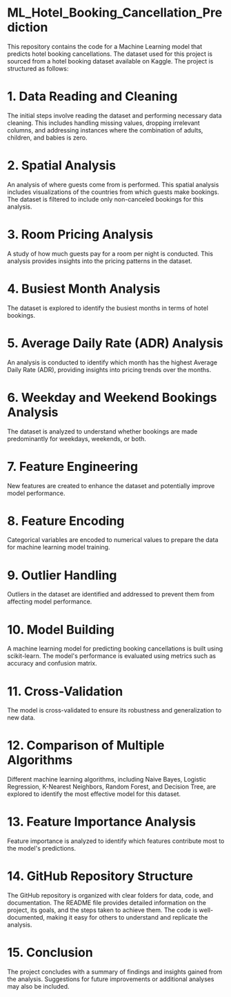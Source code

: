 # ML_Hotel_Booking_Cancellation_Prediction
This repository contains the code for a Machine Learning model that predicts hotel booking cancellations. The dataset used for this project is sourced from a hotel booking dataset available on Kaggle. The project is structured as follows:

# 1. Data Reading and Cleaning
The initial steps involve reading the dataset and performing necessary data cleaning. This includes handling missing values, dropping irrelevant columns, and addressing instances where the combination of adults, children, and babies is zero.

# 2. Spatial Analysis
An analysis of where guests come from is performed. This spatial analysis includes visualizations of the countries from which guests make bookings. The dataset is filtered to include only non-canceled bookings for this analysis.

# 3. Room Pricing Analysis
A study of how much guests pay for a room per night is conducted. This analysis provides insights into the pricing patterns in the dataset.

# 4. Busiest Month Analysis
The dataset is explored to identify the busiest months in terms of hotel bookings.

# 5. Average Daily Rate (ADR) Analysis
An analysis is conducted to identify which month has the highest Average Daily Rate (ADR), providing insights into pricing trends over the months.

# 6. Weekday and Weekend Bookings Analysis
The dataset is analyzed to understand whether bookings are made predominantly for weekdays, weekends, or both.

# 7. Feature Engineering
New features are created to enhance the dataset and potentially improve model performance.

# 8. Feature Encoding
Categorical variables are encoded to numerical values to prepare the data for machine learning model training.

# 9. Outlier Handling
Outliers in the dataset are identified and addressed to prevent them from affecting model performance.

# 10. Model Building
A machine learning model for predicting booking cancellations is built using scikit-learn. The model's performance is evaluated using metrics such as accuracy and confusion matrix.

# 11. Cross-Validation
The model is cross-validated to ensure its robustness and generalization to new data.

# 12. Comparison of Multiple Algorithms
Different machine learning algorithms, including Naive Bayes, Logistic Regression, K-Nearest Neighbors, Random Forest, and Decision Tree, are explored to identify the most effective model for this dataset.

# 13. Feature Importance Analysis
Feature importance is analyzed to identify which features contribute most to the model's predictions.

# 14. GitHub Repository Structure
The GitHub repository is organized with clear folders for data, code, and documentation. The README file provides detailed information on the project, its goals, and the steps taken to achieve them. The code is well-documented, making it easy for others to understand and replicate the analysis.

# 15. Conclusion
The project concludes with a summary of findings and insights gained from the analysis. Suggestions for future improvements or additional analyses may also be included.
